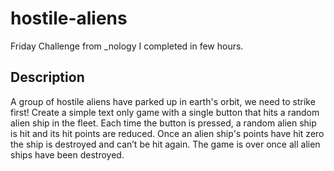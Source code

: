 # hostile-aliens
Friday Challenge from _nology I completed in few hours. 

## Description
A group of hostile aliens have parked up in earth's orbit, we need to strike first! 
Create a simple text only game with a single button that hits a random alien ship in the fleet. Each time the button is pressed, a random alien ship is hit and its hit points are reduced. Once an alien ship's points have hit zero the ship is destroyed and can’t be hit again. The game is over once all alien ships have been destroyed.
